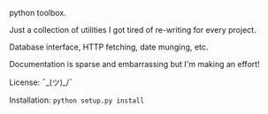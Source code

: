python toolbox.

Just a collection of utilities I got tired of re-writing for every project.

Database interface, HTTP fetching, date munging, etc.

Documentation is sparse and embarrassing but I'm making an effort!

License: ¯\_(ツ)_/¯

Installation: `python setup.py install`
